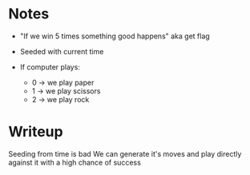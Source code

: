 # Notes
- "If we win 5 times something good happens" aka get flag
- Seeded with current time

- If computer plays:
  - 0 -> we play paper
  - 1 -> we play scissors
  - 2 -> we play rock

# Writeup
Seeding from time is bad
We can generate it's moves and play directly against it
with a high chance of success
